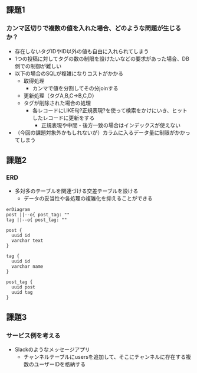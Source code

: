 ## 課題1
### カンマ区切りで複数の値を入れた場合、どのような問題が生じるか？
- 存在しないタグIDやID以外の値も自由に入れられてしまう
- 1つの投稿に対してタグの数の制限を設けたいなどの要求があった場合、DB側での制御が難しい
- 以下の場合のSQLが複雑になりコストがかかる
  - 取得処理
    - カンマで値を分割してその分joinする
  - 更新処理（タグA,B,C→B,C,D）
  - タグが削除された場合の処理
    - 各レコードにLIKE句?正規表現?を使って検索をかけにいき、ヒットしたレコードに更新をする
      - 正規表現や中間・後方一致の場合はインデックスが使えない
- （今回の課題対象外かもしれないが）カラムに入るデータ量に制限がかかってしまう

## 課題2

### ERD
- 多対多のテーブルを関連づける交差テーブルを設ける
  - データの妥当性や各処理の複雑化を抑えることができる

```mermaid
erDiagram
post ||--o{ post_tag: ""
tag ||--o{ post_tag: ""

post {
  uuid id
  varchar text
}

tag {
  uuid id
  varchar name
}

post_tag {
  uuid post
  uuid tag
}

```

## 課題3
### サービス例を考える
- Slackのようなメッセージアプリ
  - チャンネルテーブルにusersを追加して、そこにチャンネルに存在する複数のユーザーIDを格納する